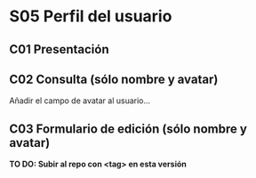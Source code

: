 # S05 Perfil del usuario

## C01 Presentación

## C02 Consulta (sólo nombre y avatar)

Añadir el campo de avatar al usuario...

## C03 Formulario de edición (sólo nombre y avatar)

**TO DO: Subir al repo con \<tag> en esta versión**
